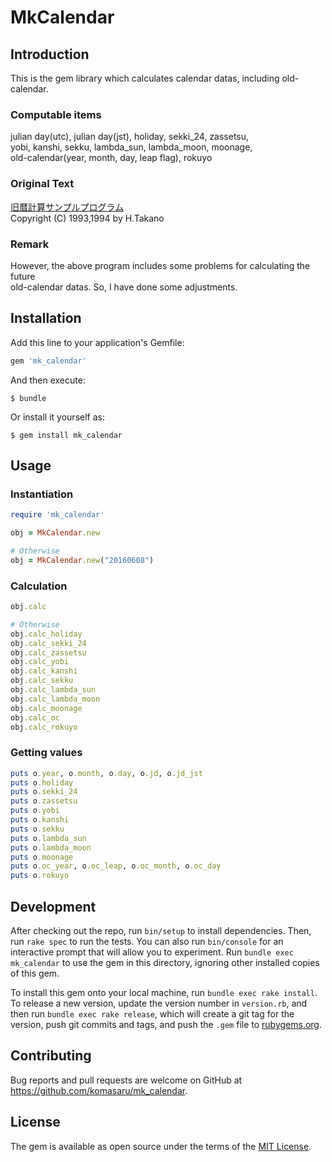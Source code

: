 # MkCalendar

## Introduction

This is the gem library which calculates calendar datas, including old-calendar.

### Computable items

julian day(utc), julian day(jst), holiday, sekki_24, zassetsu,  
yobi, kanshi, sekku, lambda_sun, lambda_moon, moonage,  
old-calendar(year, month, day, leap flag), rokuyo

### Original Text

[旧暦計算サンプルプログラム](http://www.vector.co.jp/soft/dos/personal/se016093.html)  
Copyright (C) 1993,1994 by H.Takano

### Remark

However, the above program includes some problems for calculating the future  
old-calendar datas. So, I have done some adjustments.

## Installation

Add this line to your application's Gemfile:

```ruby
gem 'mk_calendar'
```

And then execute:

    $ bundle

Or install it yourself as:

    $ gem install mk_calendar

## Usage

### Instantiation

``` ruby
require 'mk_calendar'

obj = MkCalendar.new

# Otherwise
obj = MkCalendar.new("20160608")
```

### Calculation

``` ruby
obj.calc

# Otherwise
obj.calc_holiday
obj.calc_sekki_24
obj.calc_zassetsu
obj.calc_yobi
obj.calc_kanshi
obj.calc_sekku
obj.calc_lambda_sun
obj.calc_lambda_moon
obj.calc_moonage
obj.calc_oc
obj.calc_rokuyo
```

### Getting values

``` ruby
puts o.year, o.month, o.day, o.jd, o.jd_jst
puts o.holiday
puts o.sekki_24
puts o.zassetsu
puts o.yobi
puts o.kanshi
puts o.sekku
puts o.lambda_sun
puts o.lambda_moon
puts o.moonage
puts o.oc_year, o.oc_leap, o.oc_month, o.oc_day
puts o.rokuyo
```

## Development

After checking out the repo, run `bin/setup` to install dependencies. Then, run `rake spec` to run the tests. You can also run `bin/console` for an interactive prompt that will allow you to experiment. Run `bundle exec mk_calendar` to use the gem in this directory, ignoring other installed copies of this gem.

To install this gem onto your local machine, run `bundle exec rake install`. To release a new version, update the version number in `version.rb`, and then run `bundle exec rake release`, which will create a git tag for the version, push git commits and tags, and push the `.gem` file to [rubygems.org](https://rubygems.org).

## Contributing

Bug reports and pull requests are welcome on GitHub at https://github.com/komasaru/mk_calendar.


## License

The gem is available as open source under the terms of the [MIT License](http://opensource.org/licenses/MIT).

